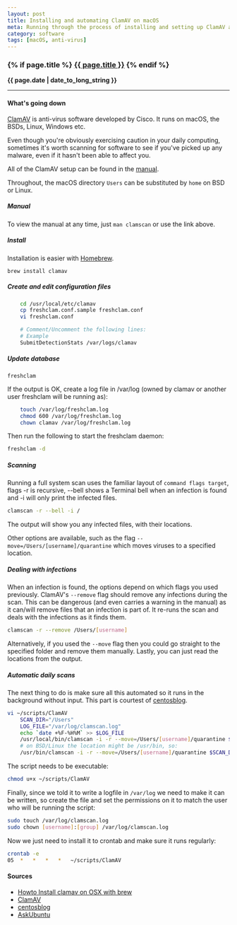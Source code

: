 ```yaml
---
layout: post
title: Installing and automating ClamAV on macOS
meta: Running through the process of installing and setting up ClamAV anti-virus scanner, then automating and logging regular scans.
category: software
tags: [macOS, anti-virus]
---
```

<h3 class="page.title">
  {% if page.title %}
      <a href="{{ site.baseurl }}{{ page.url }}">{{ page.title }}</a>
  {% endif %}
</h3>

**{{ page.date | date_to_long_string }}**

___
#### What's going down
[ClamAV](https://www.clamav.net/) is anti-virus software developed by Cisco.
It runs on macOS, the BSDs, Linux, Windows etc.

Even though you're obviously exercising caution in your daily computing, sometimes it's worth scanning for software to see if you've picked up any malware, even if it hasn't been able to affect you.

All of the ClamAV setup can be found in the [manual](https://github.com/vrtadmin/clamav-faq/raw/master/manual/clamdoc.pdf).

Throughout, the macOS directory `Users` can be substituted by `home` on BSD or Linux.

##### Manual
To view the manual at any time, just `man clamscan` or use the link above.

##### Install
Installation is easier with [Homebrew](https://www.brew.sh).

    brew install clamav

##### Create and edit configuration files

```sh
    cd /usr/local/etc/clamav
    cp freshclam.conf.sample freshclam.conf
    vi freshclam.conf

    # Comment/Uncomment the following lines:
    # Example
    SubmitDetectionStats /var/logs/clamav
```
##### Update database

    freshclam

If the output is OK, create a log file in /var/log (owned by clamav or another user freshclam will be running as):

```sh
    touch /var/log/freshclam.log
    chmod 600 /var/log/freshclam.log
    chown clamav /var/log/freshclam.log
```
Then run the following to start the freshclam daemon:

```sh
freshclam -d
```

##### Scanning
Running a full system scan uses the familiar layout of `command flags target`, flags -r is recursive, --bell shows a Terminal bell when an infection is found and -i will only print the infected files.

```sh
clamscan -r --bell -i /
```
The output will show you any infected files, with their locations.

Other options are available, such as the flag `--move=/Users/[username]/quarantine` which moves viruses to a specified location.

##### Dealing with infections
When an infection is found, the options depend on which flags you used previously.
ClamAV's `--remove` flag should remove any infections during the scan.
This can be dangerous (and even carries a warning in the manual) as it can/will remove files that an infection is part of.
It re-runs the scan and deals with the infections as it finds them.

```sh
clamscan -r --remove /Users/[username]
```

Alternatively, if you used the `--move` flag then you could go straight to the specified folder and remove them manually.
Lastly, you can just read the locations from the output.

##### Automatic daily scans
The next thing to do is make sure all this automated so it runs in the background without input.
This part is courtest of [centosblog](https://www.centosblog.com/how-to-install-clamav-and-configure-daily-scanning-on-centos/).

```sh
vi ~/scripts/ClamAV
    SCAN_DIR="/Users"
    LOG_FILE="/var/log/clamscan.log"
    echo `date +%F-%H%M` >> $LOG_FILE
    /usr/local/bin/clamscan -i -r --move=/Users/[username]/quarantine $SCAN_DIR >> $LOG_FILE
    # on BSD/Linux the location might be /usr/bin, so:
    /usr/bin/clamscan -i -r --move=/Users/[username]/quarantine $SCAN_DIR >> $LOG_FILE
```
The script needs to be executable:

```sh
chmod u+x ~/scripts/ClamAV
```
Finally, since we told it to write a logfile in `/var/log` we need to make it can be written, so create the file and set the permissions on it to match the user who will be running the script:

```sh
sudo touch /var/log/clamscan.log
sudo chown [username]:[group] /var/log/clamscan.log
```

Now we just need to install it to crontab and make sure it runs regularly:

```sh
crontab -e
05	*	*	*	*	~/scripts/ClamAV
```

#### Sources
* [Howto Install clamav on OSX with brew](https://gist.github.com/gagarine/9168c1b7e4b5f55cb3254582e30d808e)
* [ClamAV](https://www.clamav.net/)
* [centosblog](https://www.centosblog.com/how-to-install-clamav-and-configure-daily-scanning-on-centos/)
* [AskUbuntu](https://askubuntu.com/questions/250290/how-do-i-scan-for-viruses-with-clamav)
